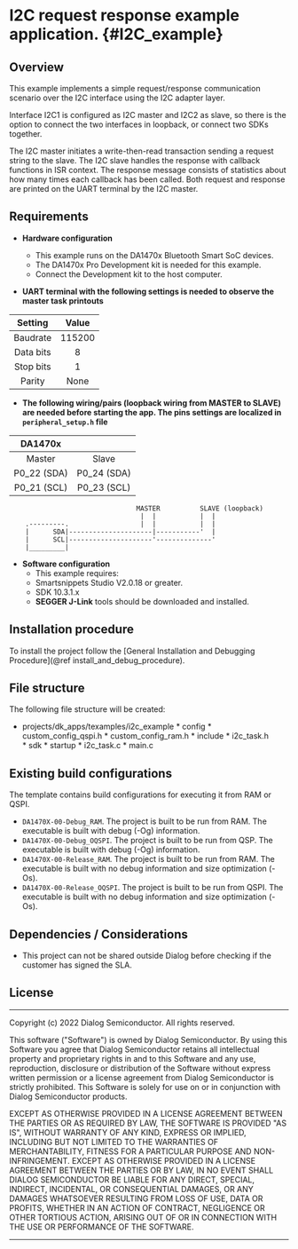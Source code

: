 I2C request response example application. {#I2C_example}
======================================================

## Overview

This example implements a simple request/response communication scenario over 
the I2C interface using the I2C adapter layer.

Interface I2C1 is configured as I2C master and I2C2 as slave, so there is the  
option to connect the two interfaces in loopback, or connect two SDKs together.

The I2C master initiates a write-then-read transaction sending a request string 
to the slave. 
The I2C slave handles the response with callback functions in ISR context. 
The response message consists of statistics about how many times each callback 
has been called.
Both request and response are printed on the UART terminal by the I2C master.

## Requirements
* **Hardware configuration**

    - This example runs on the DA1470x Bluetooth Smart SoC devices.
    - The DA1470x Pro Development kit is needed for this example.
    - Connect the Development kit to the host computer.

* **UART terminal with the following settings is needed to observe the master task
printouts**

| Setting      | Value    |
|:------------:|:--------:|
| Baudrate     | 115200   |
| Data bits    | 8        |
| Stop bits    | 1        |
| Parity       | None     |


* **The following wiring/pairs (loopback wiring from MASTER to SLAVE) are needed 
before starting the app. The pins settings are localized in `peripheral_setup.h` file**

| DA1470x     |             |
|:-----------:|:-----------:|
| Master      | Slave       |
| P0_22 (SDA) | P0_24  (SDA)|
| P0_21 (SCL) | P0_23 (SCL)|

                                    MASTER          SLAVE (loopback) 
                                     |  |           |  |             
        .---------.                  |  |           |  |
        |      SDA|---------------------|-----------'  |
        |      SCL|---------------------'--------------'
        |_________|                                     

* **Software configuration**
  - This example requires:
  - Smartsnippets Studio V2.0.18 or greater.
  - SDK 10.3.1.x
  - **SEGGER J-Link** tools should be downloaded and installed.

## Installation procedure

To install the project follow the [General Installation and Debugging Procedure](@ref install_and_debug_procedure).

## File structure

The following file structure will be created:

* projects/dk_apps/texamples/i2c_example
        * config
                * custom_config_qspi.h
                * custom_config_ram.h
        * include
                * i2c_task.h       
        * sdk
        * startup
        * i2c_task.c 
        * main.c

## Existing build configurations

The template contains build configurations for executing it from RAM or QSPI. 

- `DA1470X-00-Debug_RAM`. The project is built to be run from RAM. The executable is built with debug (-Og) information.
- `DA1470X-00-Debug_OQSPI`. The project is built to be run from QSP. The executable is built with debug (-Og) information.
- `DA1470X-00-Release_RAM`. The project is built to be run from RAM. The executable is built with no debug information and size optimization (-Os).
- `DA1470X-00-Release_OQSPI`. The project is built to be run from QSPI. The executable is built with no debug information and size optimization (-Os).

## Dependencies / Considerations
- This project can not be shared outside Dialog before checking if the customer has signed the SLA. 


## License

**************************************************************************************

 Copyright (c) 2022 Dialog Semiconductor. All rights reserved.

 This software ("Software") is owned by Dialog Semiconductor. By using this Software
 you agree that Dialog Semiconductor retains all intellectual property and proprietary
 rights in and to this Software and any use, reproduction, disclosure or distribution
 of the Software without express written permission or a license agreement from Dialog
 Semiconductor is strictly prohibited. This Software is solely for use on or in
 conjunction with Dialog Semiconductor products.

 EXCEPT AS OTHERWISE PROVIDED IN A LICENSE AGREEMENT BETWEEN THE PARTIES OR AS
 REQUIRED BY LAW, THE SOFTWARE IS PROVIDED "AS IS", WITHOUT WARRANTY OF ANY KIND,
 EXPRESS OR IMPLIED, INCLUDING BUT NOT LIMITED TO THE WARRANTIES OF MERCHANTABILITY,
 FITNESS FOR A PARTICULAR PURPOSE AND NON-INFRINGEMENT. EXCEPT AS OTHERWISE PROVIDED
 IN A LICENSE AGREEMENT BETWEEN THE PARTIES OR BY LAW, IN NO EVENT SHALL DIALOG
 SEMICONDUCTOR BE LIABLE FOR ANY DIRECT, SPECIAL, INDIRECT, INCIDENTAL, OR
 CONSEQUENTIAL DAMAGES, OR ANY DAMAGES WHATSOEVER RESULTING FROM LOSS OF USE, DATA OR
 PROFITS, WHETHER IN AN ACTION OF CONTRACT, NEGLIGENCE OR OTHER TORTIOUS ACTION,
 ARISING OUT OF OR IN CONNECTION WITH THE USE OR PERFORMANCE OF THE SOFTWARE.

**************************************************************************************

